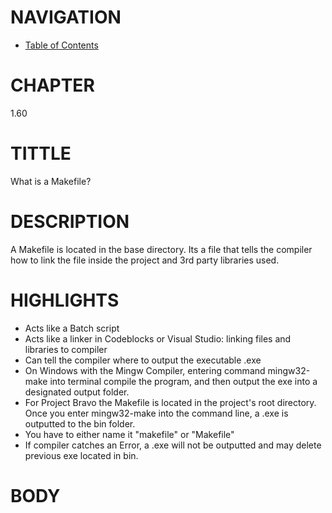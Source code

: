 # NAVIGATION
- [Table of Contents](..\Table_of_Contents.md)

# CHAPTER
1.60


# TITTLE
What is a Makefile?


# DESCRIPTION
A Makefile is located in the base directory. Its a file that tells the compiler how to link the file inside the project and 3rd party libraries used.

# HIGHLIGHTS
- Acts like a Batch script
- Acts like a linker in Codeblocks or Visual Studio: linking files and libraries to compiler
- Can tell the compiler where to output the executable .exe
- On Windows with the Mingw Compiler, entering command mingw32-make into terminal compile the program, and then output the exe into a designated output folder.
- For Project Bravo the Makefile is located in the project's root directory. Once you enter mingw32-make into the command line, a .exe is outputted to the bin folder.
- You have to either name it "makefile" or "Makefile"
- If compiler catches an Error, a .exe will not be outputted and may delete previous exe located in bin.


# BODY




